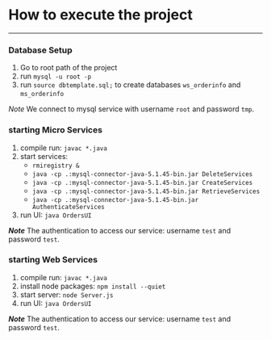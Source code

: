 # How to execute the project

----------------------------------------

### Database Setup
1. Go to root path of the project
2. run `mysql -u root -p`
3. run `source dbtemplate.sql;` to create databases `ws_orderinfo` and `ms_orderinfo`

*Note* We connect to mysql service with username `root` and password `tmp`.


### starting Micro Services
1. compile run: `javac *.java`
2. start services: 
    - `rmiregistry &`
    - `java -cp .:mysql-connector-java-5.1.45-bin.jar DeleteServices`
    - `java -cp .:mysql-connector-java-5.1.45-bin.jar CreateServices`
    - `java -cp .:mysql-connector-java-5.1.45-bin.jar RetrieveServices`
    - `java -cp .:mysql-connector-java-5.1.45-bin.jar AuthenticateServices`
3. run UI: `java OrdersUI`

***Note*** The authentication to access our service: username `test` and password `test`.

### starting Web Services
1. compile run: `javac *.java`
2. install node packages: `npm install --quiet`
3. start server: `node Server.js`
4. run UI: `java OrdersUI`

***Note*** The authentication to access our service: username `test` and password `test`.
